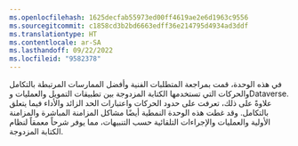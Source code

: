 ```yaml
---
ms.openlocfilehash: 1625decfab55973ed00ff4619ae2e6d1963c9556
ms.sourcegitcommit: c1858cd3b2bd6663edff36e214795d4934ad3ddf
ms.translationtype: HT
ms.contentlocale: ar-SA
ms.lasthandoff: 09/22/2022
ms.locfileid: "9582378"
---
```

في هذه الوحدة، قمت بمراجعة المتطلبات الفنية وأفضل الممارسات المرتبطة بالتكامل والحركات التي تستخدمها الكتابة المزدوجة بين تطبيقات التمويل والعمليات وDataverse. علاوةً على ذلك، تعرفت على حدود الحركات واعتبارات الحد الزائد والأداء فيما يتعلق بالتكامل. وقد غطت هذه الوحدة النمطية أيضًا مشاكل المزامنة المباشرة والمزامنة الأولية والعمليات والإجراءات التلقائية حسب التنبيهات، مما يوفر شرحاً معمقاً لنظام الكتابة المزدوجة. 